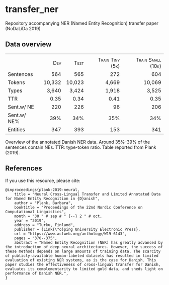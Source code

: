 # transfer_ner
Repository accompanying NER (Named Entity Recognition) transfer paper (NoDaLiDa 2019)

## Data overview

<div id="ref:stats">

|             |                                    |                                     |                                     |                                      |
| :---------- | ---------------------------------: | ----------------------------------: | ----------------------------------: | -----------------------------------: |
|             |                                    |                                     |                                     |                                      |
|             | <span class="smallcaps">Dev</span> | <span class="smallcaps">Test</span> | <span class="smallcaps">Train Tiny (5k)</span> | <span class="smallcaps">Train Small (10k)</span> |
| Sentences   |                                564 |                                 565 |                                 272 |                                  604 |
| Tokens      |                             10,332 |                              10,023 |                               4,669 |                               10,069 |
| Types       |                              3,640 |                               3,424 |                               1,918 |                                3,525 |
| TTR         |                               0.35 |                                0.34 |                                0.41 |                                 0.35 |
| Sent.w/ NE  |                                220 |                                 226 |                                  96 |                                  206 |
| Sent.w/ NE% |                                39% |                                 34% |                                 35% |                                  34% |
| Entities    |                                347 |                                 393 |                                 153 |                                  341 |

Overview of the annotated Danish NER data. Around 35%-39% of the
sentences contain NEs. TTR: type-token ratio. Table reported from Plank (2019).

</div>

## References 
If you use this resource, please cite:

```
@inproceedings{plank-2019-neural,
    title = "Neural Cross-Lingual Transfer and Limited Annotated Data for Named Entity Recognition in {D}anish",
    author = "Plank, Barbara",
    booktitle = "Proceedings of the 22nd Nordic Conference on Computational Linguistics",
    month = "30 " # sep # " {--} 2 " # oct,
    year = "2019",
    address = "Turku, Finland",
    publisher = {Link{\"o}ping University Electronic Press},
    url = "https://www.aclweb.org/anthology/W19-6143",
    pages = "370--375",
    abstract = "Named Entity Recognition (NER) has greatly advanced by the introduction of deep neural architectures. However, the success of these methods depends on large amounts of training data. The scarcity of publicly-available human-labeled datasets has resulted in limited evaluation of existing NER systems, as is the case for Danish. This paper studies the effectiveness of cross-lingual transfer for Danish, evaluates its complementarity to limited gold data, and sheds light on performance of Danish NER.",
}
```
